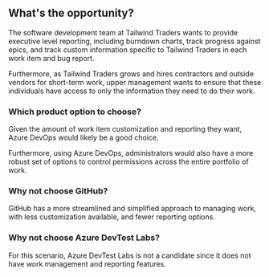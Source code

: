 
## What's the opportunity?

The software development team at Tailwind Traders wants to provide executive level reporting, including burndown charts, track progress against epics, and track custom information specific to Tailwind Traders in each work item and bug report.

Furthermore, as Tailwind Traders grows and hires contractors and outside vendors for short-term work, upper management wants to ensure that these individuals have access to only the information they need to do their work.

### Which product option to choose?

Given the amount of work item customization and reporting they want, Azure DevOps would likely be a good choice.  

Furthermore, using Azure DevOps, administrators would also have a more robust set of options to control permissions across the entire portfolio of work.

### Why not choose GitHub?

GitHub has a more streamlined and simplified approach to managing work, with less customization available, and fewer reporting options.

### Why not choose Azure DevTest Labs?

For this scenario, Azure DevTest Labs is not a candidate since it does not have work management and reporting features.